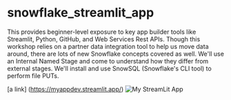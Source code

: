 # snowflake_streamlit_app

This provides beginner-level exposure to key app builder tools like Streamlit, Python, GitHub, and Web Services Rest APIs. 
Though this workshop relies on a partner data integration tool to help us move data around, there are lots of new Snowflake concepts covered as well. We'll use an Internal Named Stage and come to understand how they differ from external stages. We'll install and use SnowSQL (Snowflake's CLI tool) to perform file PUTs.

[a link] (https://myappdev.streamlit.app/)
![My StreamLit App](dataninsight/snowflake_streamlit_app/MyStreamLitApp.png?raw=true "My StreamLit App")
